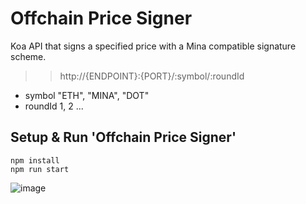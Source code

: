 # Offchain Price Signer

Koa API that signs a specified price with a Mina compatible signature scheme.

>> http://{ENDPOINT}:{PORT}/:symbol/:roundId

* symbol "ETH", "MINA", "DOT"
* roundId 1, 2 ...

## Setup & Run 'Offchain Price Signer'

```
npm install
npm run start

```

![image](https://user-images.githubusercontent.com/3756229/207772240-03a9359d-66c7-4721-bd6f-5d1cbfd4a7dc.png)
